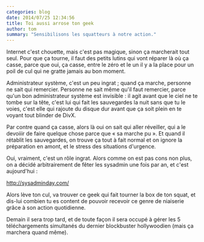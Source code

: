 ```yaml
---
categories: blog
date: 2014/07/25 12:34:56
title: Toi aussi arrose ton geek
author: tom
summary: "Sensibilisons les squatteurs à notre action."
---
```


Internet c'est chouette, mais c'est pas magique, sinon ça marcherait
tout seul. Pour que ça tourne, il faut des petits lutins qui vont
réparer là où ça casse, parce que oui, ça casse, entre le zéro et le un
il y a la place pour un poil de cul qui ne gratte jamais au bon moment.

Administrateur système, c'est un peu ingrat ; quand ça marche, personne
ne sait qui remercier. Personne ne sait même qu'il faut remercier, parce
qu'un bon administrateur système est invisible : il agit avant que le
ciel ne te tombe sur la tête, c'est lui qui fait les sauvegardes la nuit
sans que tu le voies, c'est elle qui rajoute du disque dur avant que ça
soit plein en te voyant tout blinder de DivX.

Par contre quand ça casse, alors là oui on sait qui aller réveiller, qui
a le devoiiir de faire quelque chose parce que « sa marche pu ».
Et quand il rétablit les sauvegardes, on trouve ça tout à fait normal et
on ignore la préparation en amont, et le stress des situations d'urgence.

Oui, vraiment, c'est un rôle ingrat. Alors comme on est pas cons non
plus, on a décidé arbitrairement de fêter les sysadmin une fois par an,
et c'est aujourd'hui :

  <http://sysadminday.com/>

Alors lève ton cul, va trouver ce geek qui fait tourner la box de ton
squat, et dis-lui combien tu es content de pouvoir recevoir ce genre de
niaiserie grâce à son action quotidienne.

Demain il sera trop tard, et de toute façon il sera occupé à gérer les 5
téléchargements simultanés du dernier blockbuster hollywoodien (mais ça
marchera quand même).
